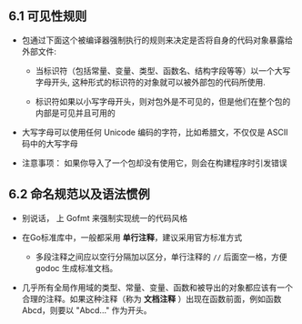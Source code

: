 ## 6.1 可见性规则
* 包通过下面这个被编译器强制执行的规则来决定是否将自身的代码对象暴露给外部文件:
    * 当标识符（包括常量、变量、类型、函数名、结构字段等等）以一个大写字母开头, 这种形式的标识符的对象就可以被外部包的代码所使用.
    
    * 标识符如果以小写字母开头，则对包外是不可见的，但是他们在整个包的内部是可见并且可用的

* 大写字母可以使用任何 Unicode 编码的字符，比如希腊文，不仅仅是 ASCII 码中的大写字母

* 注意事项： 如果你导入了一个包却没有使用它，则会在构建程序时引发错误


## 6.2 命名规范以及语法惯例
* 别说话， 上 Gofmt 来强制实现统一的代码风格

* 在Go标准库中，一般都采用 __单行注释__，建议采用官方标准方式
    * 多段注释之间应以空行分隔加以区分，单行注释的 `//` 后面空一格，方便 godoc 生成标准文档。

* 几乎所有全局作用域的类型、常量、变量、函数和被导出的对象都应该有一个合理的注释。如果这种注释（称为 __文档注释__ ）出现在函数前面，例如函数 Abcd，则要以 "Abcd..." 作为开头。
